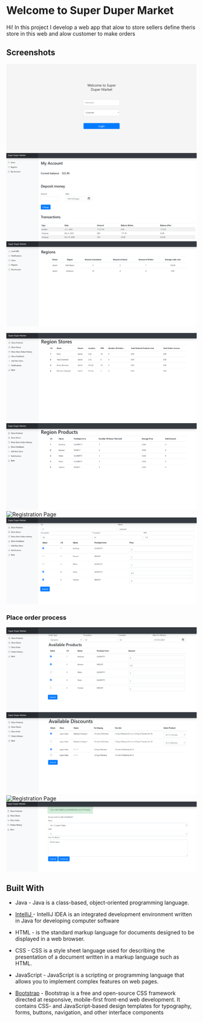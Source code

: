 ﻿# Welcome to Super Duper Market
Hi!
In this project I develop a web app that alow to store sellers define 
theris store in this web and alow customer to make orders

## Screenshots


![Registration Page](Screenshots/login.png)
![Registration Page](Screenshots/userAccount.png)
![Registration Page](Screenshots/regions.png)

![Registration Page](Screenshots/regionStores.png)
![Registration Page](Screenshots/regionProducts.png)
![Registration Page](Screenshots/orderHistory.png)
![Registration Page](Screenshots/addNewStore.png)

### Place order process
![Registration Page](Screenshots/chooseProducts.png)
![Registration Page](Screenshots/chooseDiscounts.png)
![Registration Page](Screenshots/ordersSummary.png)
![Registration Page](Screenshots/feedback.png)


## Built With

* Java - Java is a class-based, object-oriented programming language.
* [IntelliJ ](https://www.jetbrains.com/idea/) - IntelliJ IDEA is an integrated development environment written in Java for developing computer software

* HTML -  is the standard markup language for documents designed to be displayed in a web browser.
* CSS - CSS is a style sheet language used for describing the presentation of a document written in a markup language such as HTML.
* JavaScript  - JavaScript is a scripting or programming language that allows you to implement complex features on web pages.
* [Bootstrap](https://getbootstrap.com/) - Bootstrap is a free and open-source CSS framework directed at responsive, mobile-first front-end web development. It contains CSS- and JavaScript-based design templates for typography, forms, buttons, navigation, and other interface components


```
